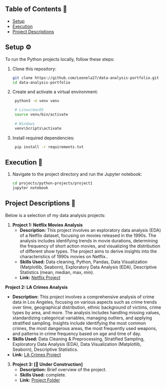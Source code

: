 ## Table of Contents 📑

- [Setup](#setup-️)
- [Execution](#execution-)
- [Project Descriptions](#project-descriptions-)

## Setup ⚙️

To run the Python projects locally, follow these steps:

1. Clone this repository:
   ```bash
   git clone https://github.com/Leonela27/data-analysis-portfolio.git
   cd data-analysis-portfolio
   ```

2. Create and activate a virtual environment:

   ```bash
    python3 -m venv venv

    # Linux/macOS
    source venv/bin/activate
    
    # Windows
    venv\Scripts\activate
    ```

3. Install required dependencies:
   ```bash
    pip install -r requirements.txt
    ```

## Execution 🚀

1. Navigate to the project directory and run the Jupyter notebook:
    ```bash
    cd projects/python-projects/project1
    jupyter notebook
    ```
## Project Descriptions 🐍

Below is a selection of my data analysis projects:

1. **Project 1: Netflix Movies Analysis**
   - **Description:** This project involves an exploratory data analysis (EDA) of a Netflix dataset, focusing on movies released in the 1990s. The analysis includes identifying trends in movie durations, determining the frequency of short action movies, and visualizing the distribution of different show types. The project aims to derive insights into the characteristics of 1990s movies on Netflix..
   - **Skills Used:** Data cleaning, Python, Pandas, Data Visualization (Matplotlib, Seaborn), Exploratory Data Analysis (EDA), Descriptive Statistics (mean, median, max, min).
   - **Link:** [Netflix Project](./project1)

**Project 2: LA Crimes Analysis**
   - **Description:** This project involves a comprehensive analysis of crime data in Los Angeles, focusing on various aspects such as crime trends over time, geographical distribution, ethnic background of victims, crime types by area, and more. The analysis includes handling missing values, standardizing categorical variables, managing outliers, and applying stratified sampling. Insights include identifying the most common crimes, the most dangerous areas, the most frequently used weapons, and patterns in crime frequency based on age and time of day.
   - **Skills Used:** Data Cleaning & Preprocessing, Stratified Sampling, Exploratory Data Analysis (EDA), Data Visualization (Matplotlib, Seaborn), Descriptive Statistics.
   - **Link:** [LA Crimes Project](./project2)


3. **Project 3: [🚧 Under Construction]**
   - **Description:** Brief overview of the project.
   - **Skills Used:** complete.
   - **Link:** [Project Folder](./project3)
